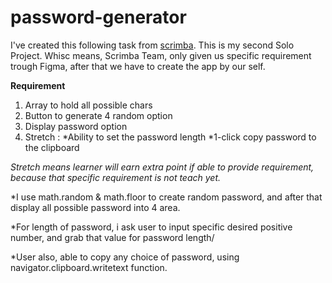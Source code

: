 # password-generator

I've created this following task from [scrimba](https://scrimba.com/learn/learnjavascript).
This is my second Solo Project. Whisc means, Scrimba Team, only given us specific requirement trough Figma, after that we have to create the app by our self.

**Requirement**

1. Array to hold all possible chars
2. Button to generate 4 random option
3. Display password option
4. Stretch :
  *Ability to set the password length
  *1-click copy password to the clipboard
  
_*Stretch means* learner will earn extra point if able to provide requirement, because that specific requirement is not teach yet._ 


*I use math.random & math.floor to create random password, and after that display all possible password into 4 area.

*For length of password, i ask user to input specific desired positive number, and grab that value for password length/

*User also, able to copy any choice of password, using navigator.clipboard.writetext function.



